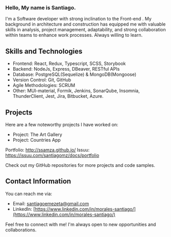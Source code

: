 ### Hello, My name is Santiago.

I'm a Software developer with strong inclination to the Front-end . My background in architecture and construction has equipped me with valuable skills in analysis, project management, adaptability, and strong collaboration within teams to enhance work processes. Always willing to learn.

## Skills and Technologies
- Frontend: React, Redux, Typescript, SCSS, Storybook
- Backend: NodeJs, Express, DBeaver, RESTful APIs
- Database: PostgreSQL(Sequelize) & MongoDB(Mongoose)
- Version Control: Git, GitHub
- Agile Methodologies: SCRUM
- Other: MUI-material, Formik, Jenkins, SonarQube, Insomnia, ThunderClient, Jest, Jira, Bitbucket, Azure.

## Projects
Here are a few noteworthy projects I have worked on:
- Project: The Art Gallery
- Project: Countries App

Portfolio: http://ssamza.github.io/
Issuu: https://issuu.com/santiagomz/docs/portfolio

Check out my GitHub repositories for more projects and code samples.

## Contact Information
You can reach me via:
- Email: santiagoemezeta@gmail.com
- LinkedIn: [https://www.linkedin.com/in/morales-santiago/](https://www.linkedin.com/in/morales-santiago/)

Feel free to connect with me! I'm always open to new opportunities and collaborations.


<!--
**Ssamza/Ssamza** is a ✨ _special_ ✨ repository because its `README.md` (this file) appears on your GitHub profile.

Here are some ideas to get you started:

- 🔭 I’m currently working on ...
- 🌱 I’m currently learning ...
- 👯 I’m looking to collaborate on ...
- 🤔 I’m looking for help with ...
- 💬 Ask me about ...
- 📫 How to reach me: ...
- 😄 Pronouns: ...
- ⚡ Fun fact: ...
-->
